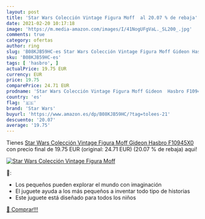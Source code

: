 ```yaml
---
layout: post
title: 'Star Wars Colección Vintage Figura Moff  al 20.07 % de rebaja'
date: 2021-02-20 10:17:18
image: 'https://m.media-amazon.com/images/I/41NogUFgVaL._SL200_.jpg'
comments: true
category: ofertas
author: ring
slug: 'B08KJB59HC-es Star Wars Colección Vintage Figura Moff Gideon Hasbro...'
sku: 'B08KJB59HC-es'
tags: [ 'hasbro', ]
actualPrice: 19.75 EUR
currency: EUR
price: 19.75
comparePrice: 24.71 EUR
prodname: 'Star Wars Colección Vintage Figura Moff Gideon  Hasbro F10945X0 '
country: 'es'
flag: '🇪🇸'
brand: 'Star Wars'
buyurl: 'https://www.amazon.es/dp/B08KJB59HC/?tag=tolees-21'
descuento: '20.07'
average: '19.75'
---
```


Tienes [Star Wars Colección Vintage Figura Moff Gideon  Hasbro F10945X0 ](https://www.amazon.es/dp/B08KJB59HC/?tag=tolees-21) con precio final de  19.75 EUR (original: 24.71 EUR) (20.07 %  de rebaja) aqui!

[![Star Wars Colección Vintage Figura Moff ](https://m.media-amazon.com/images/I/41NogUFgVaL._SL200_.jpg)](https://www.amazon.es/dp/B08KJB59HC/?tag=tolees-21)

🔎:

- Los pequeños pueden explorar el mundo con imaginación
- El juguete ayuda a los más pequeños a inventar todo tipo de historias
- Este juguete está diseñado para todos los niños

[🛒 Comprar!!!](https://www.amazon.es/dp/B08KJB59HC/?tag=tolees-21)
